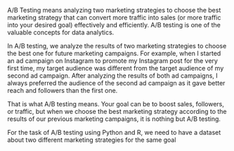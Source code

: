 A/B Testing means analyzing two marketing strategies to choose the best marketing strategy that can convert more traffic into sales (or more traffic into your desired goal) effectively and efficiently. A/B testing is one of the valuable concepts for data analytics.

In A/B testing, we analyze the results of two marketing strategies to choose the best one for future marketing campaigns. For example, when I started an ad campaign on Instagram to promote my Instagram post for the very first time, my target audience was different from the target audience of my second ad campaign. 
After analyzing the results of both ad campaigns, I always preferred the audience of the second ad campaign as it gave better reach and followers than the first one.

That is what A/B testing means. Your goal can be to boost sales, followers, or traffic, but when we choose the best marketing strategy according to the results of our previous marketing campaigns, it is nothing but A/B testing.

For the task of A/B testing using Python and R, we need to have a dataset about two different marketing strategies for the same goal
